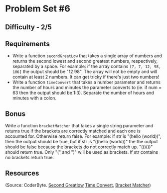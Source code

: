 # Problem Set #6

## Difficulty - 2/5

## Requirements
- Write a function <code>secondGreatLow</code> that takes a single array of numbers and returns the second lowest and second greatest numbers, respectively, separated by a space. For example: if the array contains <code>[7, 7, 12, 98, 106]</code> the output should be "12 98". The array will not be empty and will contain at least 2 numbers. It can get tricky if there's just two numbers!
- Write a function <code>timeConvert</code> that takes a number parameter and returns the number of hours and minutes the parameter converts to (ie. if num = 63 then the output should be 1:3). Separate the number of hours and minutes with a colon.

## Bonus
Write a function <code>bracketMatcher</code> that takes a single string parameter and returns true if the brackets are correctly matched and each one is accounted for. Otherwise return false. For example: if str is "(hello (world))", then the output should be true, but if str is "((hello (world))" the the output should be false because the brackets do not correctly match up. "(()())" should return true. Only "(" and ")" will be used as brackets. If str contains no brackets return true.

## Resources
(Source: CoderByte. 
[Second Greatlow](http://coderbyte.com/CodingArea/GuestEditor.php?ct=Second%20Greatlow&lan=JavaScript">)
[Time Convert](http://coderbyte.com/CodingArea/GuestEditor.php?ct=Time%20Convert&lan=JavaScript), 
[Bracket Matcher](http://coderbyte.com/CodingArea/GuestEditor.php?ct=Bracket%20Matcher&lan=JavaScript))